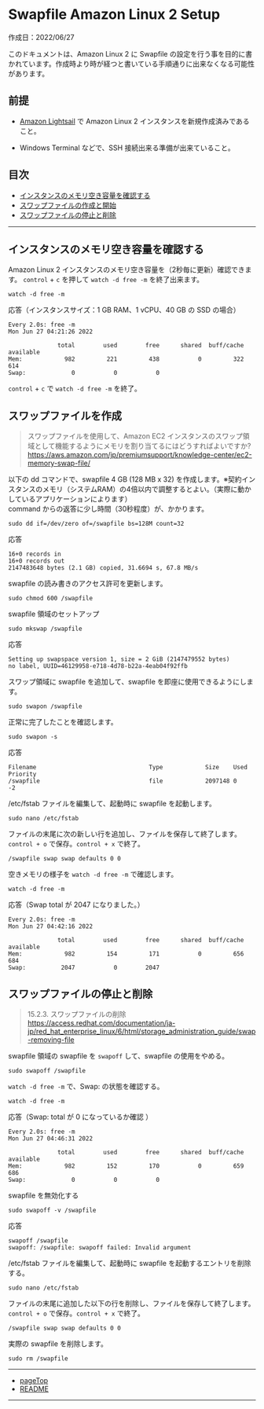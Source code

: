 # <a name="Swapfile-Amazon-Linux-2-Setup"></a>Swapfile Amazon Linux 2 Setup

作成日：2022/06/27<br>

このドキュメントは、Amazon Linux 2 に Swapfile の設定を行う事を目的に書かれています。作成時より時が経つと書いている手順通りに出来なくなる可能性があります。

## 前提

+ [Amazon Lightsail](https://lightsail.aws.amazon.com/)
で Amazon Linux 2 インスタンスを新規作成済みであること。<br>

+ Windows Terminal などで、SSH 接続出来る準備が出来ていること。


## 目次
+ [インスタンスのメモリ空き容量を確認する](#watch_free_m)
+ [スワップファイルの作成と開始](#dd_swapfile)
+ [スワップファイルの停止と削除](#rm_swapfile)
***

## <a name="watch_free_m"></a>インスタンスのメモリ空き容量を確認する
Amazon Linux 2 インスタンスのメモリ空き容量を（2秒毎に更新）確認できます。
`control` + `c` を押して `watch -d free -m` を終了出来ます。

```
watch -d free -m
```
応答（インスタンスサイズ：1 GB RAM、1 vCPU、40 GB の SSD の場合）
```
Every 2.0s: free -m                                                           Mon Jun 27 04:21:26 2022

              total        used        free      shared  buff/cache   available
Mem:            982         221         438           0         322         614
Swap:             0           0           0
```

`control` + `c` で `watch -d free -m` を終了。

## <a name="dd_swapfile"></a>スワップファイルを作成
>スワップファイルを使用して、Amazon EC2 インスタンスのスワップ領域として機能するようにメモリを割り当てるにはどうすればよいですか?<br>
>https://aws.amazon.com/jp/premiumsupport/knowledge-center/ec2-memory-swap-file/

以下の dd コマンドで、swapfile 4 GB (128 MB x 32) を作成します。※契約インスタンスのメモリ（システムRAM）の4倍以内で調整するとよい。（実際に動かしているアプリケーションによります）<br>
command からの返答に少し時間（30秒程度）が、かかります。
```
sudo dd if=/dev/zero of=/swapfile bs=128M count=32
```

応答
```
16+0 records in
16+0 records out
2147483648 bytes (2.1 GB) copied, 31.6694 s, 67.8 MB/s
```

swapfile の読み書きのアクセス許可を更新します。
```
sudo chmod 600 /swapfile
```

swapfile 領域のセットアップ
```
sudo mkswap /swapfile
```

応答
```
Setting up swapspace version 1, size = 2 GiB (2147479552 bytes)
no label, UUID=46129958-e718-4d78-b22a-4eab04f92ffb
```

スワップ領域に swapfile を追加して、swapfile を即座に使用できるようにします。
```
sudo swapon /swapfile
```

正常に完了したことを確認します。
```
sudo swapon -s
```

応答
```
Filename                                Type            Size    Used    Priority
/swapfile                               file            2097148 0       -2
```

/etc/fstab ファイルを編集して、起動時に swapfile を起動します。
```
sudo nano /etc/fstab
```

ファイルの末尾に次の新しい行を追加し、ファイルを保存して終了します。<br>
`control + o` で保存。`control + x` で終了。
```
/swapfile swap swap defaults 0 0
```

空きメモリの様子を `watch -d free -m` で確認します。
```
watch -d free -m
```
応答（Swap total が 2047 になりました。）
```
Every 2.0s: free -m                                                           Mon Jun 27 04:42:16 2022

              total        used        free      shared  buff/cache   available
Mem:            982         154         171           0         656         684
Swap:          2047           0        2047
```

## <a name="rm_swapfile"></a>スワップファイルの停止と削除

>15.2.3. スワップファイルの削除<br>
>https://access.redhat.com/documentation/ja-jp/red_hat_enterprise_linux/6/html/storage_administration_guide/swap-removing-file

swapfile 領域の swapfile を `swapoff` して、swapfile の使用をやめる。
```
sudo swapoff /swapfile
```

`watch -d free -m` で、Swap: の状態を確認する。
```
watch -d free -m
```

応答（Swap: total が 0 になっているか確認 ）
```
Every 2.0s: free -m                                                           Mon Jun 27 04:46:31 2022

              total        used        free      shared  buff/cache   available
Mem:            982         152         170           0         659         686
Swap:             0           0           0
```

swapfile を無効化する
```
sudo swapoff -v /swapfile
```

応答
```
swapoff /swapfile
swapoff: /swapfile: swapoff failed: Invalid argument
```

/etc/fstab ファイルを編集して、起動時に swapfile を起動するエントリを削除する。
```
sudo nano /etc/fstab
```

ファイルの末尾に追加した以下の行を削除し、ファイルを保存して終了します。<br>
`control + o` で保存。`control + x` で終了。
```
/swapfile swap swap defaults 0 0
```

実際の swapfile を削除します。 
```
sudo rm /swapfile
```

***
+ [pageTop](#pageTop)
+ [README](README.md)
***
